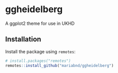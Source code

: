 # ggheidelberg

A ggplot2 theme for use in UKHD

## Installation

Install the package using `remotes`:

``` r
# install.packages("remotes")
remotes::install_github("mariabnd/ggheidelberg")
```
